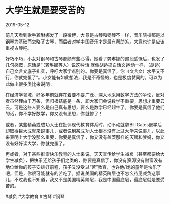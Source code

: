 # 大学生就是要受苦的
2019-05-12

前几天看到歌手龚琳娜发了一段微博，大意是古琴和钢琴不一样，音乐院校都是以钢琴为基础而忽略了古琴，而后者对学中国音乐才是最有帮助的。大意也许是应该重视古琴吧。

好巧不巧，小女对钢琴和古琴都颇有些心得，她看了龚琳娜的这段感慨后，也发了几句感慨，原话是“（龚琳娜等人）说这种话 就像胡适搞白话文运动一样，（胡适）自己文言文底子扎实，呼吁大家学点别的。你要是真信了，你（文言文）水平又不行，你就完蛋了”。小女能有如此想法，我是不奇怪的，也是极度赞同的。可以为此做出很多类比来说明：

在经济学领域，好多年前就存在着要不要广泛、深入地采用数学方法的争论，反对者虽然理由千万条，但归根结底是一条，即大家们会说数学不重要，思想才重要云云。可是这些人要么是自己真有思想，要么是数学已经超牛了。你要是真信了他们的话，你不学好数学，你又没有思想，你就惨了！

或者，某些精英或成功人士在批评现代教育体系时，动不动就拿Bill Gates退学后却取得巨大成就来说事儿，或者说到某成功人士根本没有上过大学来说事儿，以此来表明上大学没那么重要，你要是真信了，你又没有盖茨那样的天赋和爹妈，你又没有好好读大学，你就完蛋了。

再或者，对于某些推崇快乐教育的人士来说，天天宣传给学生减负（甚至都要给大学生减负），把快乐还给孩子们之类的，你要是真信了，你没有资源没有财富没有地位给你的孩子安排好前程，孩子又没受过“苦”教育，也许他/她的童年是快乐了吧，但是，你很可能就有的苦吃了。据说美国的精英阶层也不怎么待见减负这事儿，不过我也不知道，我又不是美国精英阶层，我是中国最底层，最底层就是要受苦的。




#减负 #大学教育 #古琴 #钢琴
